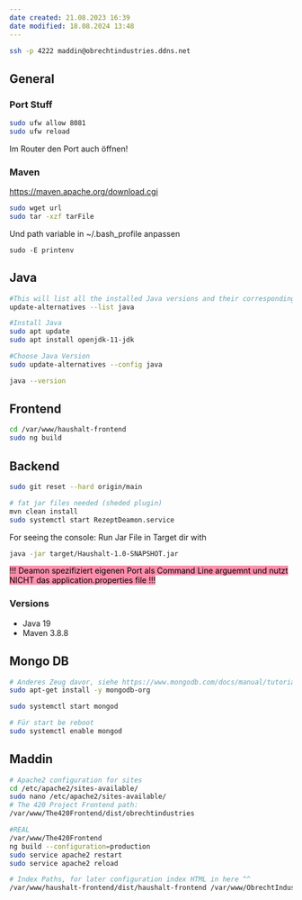 ```yaml
---
date created: 21.08.2023 16:39
date modified: 18.08.2024 13:48
---
```


```bash
ssh -p 4222 maddin@obrechtindustries.ddns.net
```
## General

### Port Stuff
```bash
sudo ufw allow 8081
sudo ufw reload
```
Im Router den Port auch öffnen!

### Maven
https://maven.apache.org/download.cgi
```bash
sudo wget url
sudo tar -xzf tarFile
```

Und path variable in ~/.bash_profile anpassen

```
sudo -E printenv
```

## Java

```bash
#This will list all the installed Java versions and their corresponding paths.
update-alternatives --list java 

#Install Java
sudo apt update 
sudo apt install openjdk-11-jdk

#Choose Java Version
sudo update-alternatives --config java

java --version
```


## Frontend

```bash
cd /var/www/haushalt-frontend
sudo ng build
```

## Backend
```bash
sudo git reset --hard origin/main
```
```bash
# fat jar files needed (sheded plugin)
mvn clean install
sudo systemctl start RezeptDeamon.service
```
For seeing the console:
Run Jar File in Target dir with 
```bash 
java -jar target/Haushalt-1.0-SNAPSHOT.jar
```

<mark style="background: #FF5582A6;">!!! Deamon spezifiziert eigenen Port als Command Line arguemnt und nutzt NICHT das application.properties file !!!</mark>

### Versions

- Java 19
- Maven 3.8.8

## Mongo DB
```bash
# Anderes Zeug davor, siehe https://www.mongodb.com/docs/manual/tutorial/install-mongodb-on-ubuntu/
sudo apt-get install -y mongodb-org
```

```bash
sudo systemctl start mongod

# Für start be reboot
sudo systemctl enable mongod
```


## Maddin

```bash
# Apache2 configuration for sites 
cd /etc/apache2/sites-available/ 
sudo nano /etc/apache2/sites-available/ 
# The 420 Project Frontend path: 
/var/www/The420Frontend/dist/obrechtindustries 

#REAL 
/var/www/The420Frontend 
ng build --configuration=production 
sudo service apache2 restart 
sudo service apache2 reload 

# Index Paths, for later configuration index HTML in here ^^ 
/var/www/haushalt-frontend/dist/haushalt-frontend /var/www/ObrechtIndustriesWebsite/src
```
